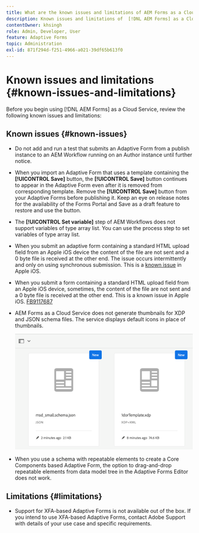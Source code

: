 ```yaml
---
title: What are the known issues and limitations of AEM Forms as a Cloud Service environment?
description: Known issues and limitations of  [!DNL AEM Forms] as a Cloud Service environment.
contentOwner: khsingh
role: Admin, Developer, User
feature: Adaptive Forms
topic: Administration
exl-id: 871f294d-f251-4966-a021-39df65b613f0
---
```

# Known issues and limitations {#known-issues-and-limitations}

Before you begin using [!DNL AEM Forms] as a Cloud Service, review the following known issues and limitations:

## Known issues {#known-issues}

* Do not add and run a test that submits an Adaptive Form from a publish instance to an AEM Workflow running on an Author instance until further notice.

* When you import an Adaptive Form that uses a template containing the **[!UICONTROL Save]** button, the **[!UICONTROL Save]** button continues to appear in the Adaptive Form even after it is removed from corresponding template. Remove the **[!UICONTROL Save]** button from your Adaptive Forms before publishing it. Keep an eye on release notes for the availability of the Forms Portal and Save as a draft feature to restore and use the button.

* The **[!UICONTROL Set variable]** step of AEM Workflows does not support variables of type array list. You can use the process step to set variables of type array list. 

* When you submit an adaptive form containing a standard HTML upload field from an Apple iOS device the content of the file are not sent and a 0 byte file is received at the other end. The issue occurs intermittently and only on using synchronous submission. This is a [known issue](https://feedbackassistant.apple.com/feedback/9117687) in Apple iOS.

* When you submit a form containing a standard HTML upload field from an Apple iOS device, sometimes, the content of the file are not sent and a 0 byte file is received at the other end. This is a known issue in Apple iOS. [FB9117687](https://feedbackassistant.apple.com/feedback/9117687)

* AEM Forms as a Cloud Service does not generate thumbnails for XDP and JSON schema files. The service displays default icons in place of thumbnails.

    ![Forms Thumbnail known issue](/help/forms/assets/forms-tumbnail-known-issue.png)

* When you use a schema with repeatable elements to create a Core Components based Adaptive Form, the option to drag-and-drop repeatable elements from data model tree in the Adaptive Forms Editor does not work.

## Limitations {#limitations}

* Support for XFA-based Adaptive Forms is not available out of the box. If you intend to use XFA-based Adaptive Forms, contact Adobe Support with details of your use case and specific requirements.

